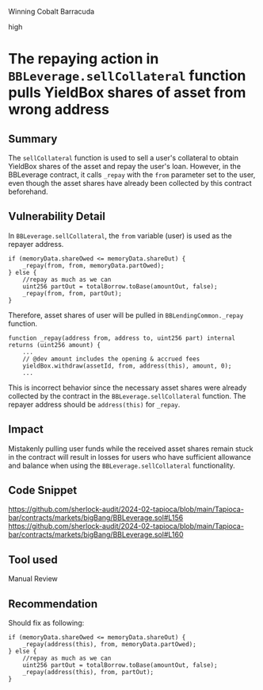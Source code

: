 Winning Cobalt Barracuda

high

# The repaying action in `BBLeverage.sellCollateral` function pulls YieldBox shares of asset from wrong address

## Summary
The `sellCollateral` function is used to sell a user's collateral to obtain YieldBox shares of the asset and repay the user's loan. However, in the BBLeverage contract, it calls `_repay` with the `from` parameter set to the user, even though the asset shares have already been collected by this contract beforehand.
## Vulnerability Detail
In `BBLeverage.sellCollateral`, the `from` variable (user)  is used as the repayer address.
```solidity=
if (memoryData.shareOwed <= memoryData.shareOut) {
    _repay(from, from, memoryData.partOwed);
} else {
    //repay as much as we can
    uint256 partOut = totalBorrow.toBase(amountOut, false);
    _repay(from, from, partOut);
}
```
Therefore, asset shares of user will be pulled in `BBLendingCommon._repay` function.
```solidity=
function _repay(address from, address to, uint256 part) internal returns (uint256 amount) {
    ...
    // @dev amount includes the opening & accrued fees
    yieldBox.withdraw(assetId, from, address(this), amount, 0);
    ...
```
This is incorrect behavior since the necessary asset shares were already collected by the contract in the `BBLeverage.sellCollateral` function. The repayer address should be `address(this)` for `_repay`.

## Impact
Mistakenly pulling user funds while the received asset shares remain stuck in the contract will result in losses for users who have sufficient allowance and balance when using the `BBLeverage.sellCollateral` functionality.
## Code Snippet
https://github.com/sherlock-audit/2024-02-tapioca/blob/main/Tapioca-bar/contracts/markets/bigBang/BBLeverage.sol#L156
https://github.com/sherlock-audit/2024-02-tapioca/blob/main/Tapioca-bar/contracts/markets/bigBang/BBLeverage.sol#L160

## Tool used

Manual Review

## Recommendation
Should fix as following:
```solidity=
if (memoryData.shareOwed <= memoryData.shareOut) {
    _repay(address(this), from, memoryData.partOwed);
} else {
    //repay as much as we can
    uint256 partOut = totalBorrow.toBase(amountOut, false);
    _repay(address(this), from, partOut);
}
```